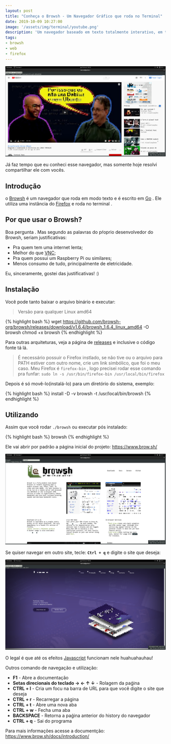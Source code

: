 ```yaml
---
layout: post
title: "Conheça o Browsh - Um Navegador Gráfico que roda no Terminal"
date: 2019-10-09 10:27:00
image: '/assets/img/terminal/youtube.png'
description: 'Um navegador baseado em texto totalmente interativo, em tempo real e moderno.'
tags:
- browsh
- web
- firefox
---
```


[![Conheça o Browsh - Um Navegador Gráfico que roda no Terminal](/assets/img/terminal/youtube.png)](/assets/img/terminal/youtube.png)

Já faz tempo que eu conheci esse navegador, mas somente hoje resolvi compartilhar ele com vocês.

## Introdução

o [Browsh](https://www.brow.sh/) é um navegador que roda em modo texto e é escrito em [Go](https://golang.org/) . Ele utiliza uma instância do [Firefox](https://terminalroot.com.br/2014/09/complementos-uteis-para-firefox.html) e roda no terminal .

## Por que usar o Browsh?

Boa pergunta . Mas segundo as palavras do pŕoprio desenvolvedor do Browsh, seriam justificativas:

+ Pra quem tem uma internet lenta;
+ Melhor do que [VNC](https://terminalroot.com.br/2016/11/blog-linux-ssh.html);
+ Pra quem possui um Raspberry Pi ou similares;
+ Menos consumo de tudo, principalmente de eletricidade.

Eu, sinceramente, gostei das justificativas! :)

## Instalação

Você pode tanto baixar o arquivo binário e executar:

> Versão para qualquer Linux amd64

{% highlight bash %}
wget https://github.com/browsh-org/browsh/releases/download/v1.6.4/browsh_1.6.4_linux_amd64 -O browsh
chmod +x browsh
{% endhighlight %}

Para outras arquiteturas, veja a página de [releases](https://github.com/browsh-org/browsh/releases) e inclusive o código fonte tá lá.

> É necessário possuir o Firefox instlado, se não tive ou o arquivo para PATH estiver com outro nome, crie um link simbólico, que foi o meu caso. Meu Firefox é `firefox-bin` , logo precisei rodar esse comando pra funfar: `sudo ln -s /usr/bin/firefox-bin /usr/local/bin/firefox`

Depois é só movê-lo(instalá-lo) para um diretório do sistema, exemplo:

{% highlight bash %}
install -D -v browsh -t /usr/local/bin/browsh
{% endhighlight %}

<script async src="https://pagead2.googlesyndication.com/pagead/js/adsbygoogle.js"></script>
<!-- Informat -->
<ins class="adsbygoogle"
     style="display:block"
     data-ad-client="ca-pub-2838251107855362"
     data-ad-slot="2327980059"
     data-ad-format="auto"
     data-full-width-responsive="true"></ins>
<script>
(adsbygoogle = window.adsbygoogle || []).push({});
</script>

## Utilizando

Assim que você rodar `./browsh` ou executar pós instalado:

{% highlight bash %}
browsh
{% endhighlight %}

Ele vai abrir por padrão a página inicial do projeto: <https://www.brow.sh/>

![Browsh](/assets/img/terminal/browsh.png)

Se quiser navegar em outro site, tecle: **`Ctrl + q`** e digite o site que deseja:

![Terminal Root](/assets/img/terminal/terminalroot.com.br.png)

O legal é que até os efeitos [Javascript](https://terminalroot.com.br/2016/12/alguns-codigos-simples-de-javascript-2.html) funcionam nele huahuahauhau!

Outros comando de navegação e utilização:

+ **F1** - Abre a documentação
+ **Setas direcionais do teclado → ← ↑ ↓** - Rolagem da paǵina
+ **CTRL + l** - Cria um focu na barra de URL para que você digite o site que deseja
+ **CTRL + r** - Recarregar a página
+ **CTRL + t** - Abre uma nova aba
+ **CTRL + w** - Fecha uma aba
+ **BACKSPACE** - Retorna a paǵina anterior do history do navegador
+ **CTRL + q** - Sai do programa

Para mais informações acesse a documentção: <https://www.brow.sh/docs/introduction/>

